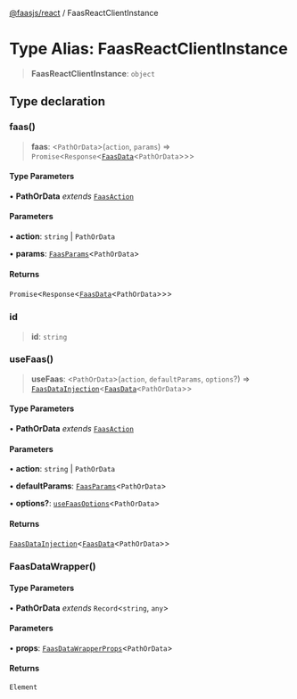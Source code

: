 [@faasjs/react](../README.md) / FaasReactClientInstance

# Type Alias: FaasReactClientInstance

> **FaasReactClientInstance**: `object`

## Type declaration

### faas()

> **faas**: \<`PathOrData`\>(`action`, `params`) => `Promise`\<`Response`\<[`FaasData`](FaasData.md)\<`PathOrData`\>\>\>

#### Type Parameters

• **PathOrData** *extends* [`FaasAction`](FaasAction.md)

#### Parameters

• **action**: `string` \| `PathOrData`

• **params**: [`FaasParams`](FaasParams.md)\<`PathOrData`\>

#### Returns

`Promise`\<`Response`\<[`FaasData`](FaasData.md)\<`PathOrData`\>\>\>

### id

> **id**: `string`

### useFaas()

> **useFaas**: \<`PathOrData`\>(`action`, `defaultParams`, `options`?) => [`FaasDataInjection`](FaasDataInjection.md)\<[`FaasData`](FaasData.md)\<`PathOrData`\>\>

#### Type Parameters

• **PathOrData** *extends* [`FaasAction`](FaasAction.md)

#### Parameters

• **action**: `string` \| `PathOrData`

• **defaultParams**: [`FaasParams`](FaasParams.md)\<`PathOrData`\>

• **options?**: [`useFaasOptions`](useFaasOptions.md)\<`PathOrData`\>

#### Returns

[`FaasDataInjection`](FaasDataInjection.md)\<[`FaasData`](FaasData.md)\<`PathOrData`\>\>

### FaasDataWrapper()

#### Type Parameters

• **PathOrData** *extends* `Record`\<`string`, `any`\>

#### Parameters

• **props**: [`FaasDataWrapperProps`](FaasDataWrapperProps.md)\<`PathOrData`\>

#### Returns

`Element`
